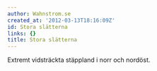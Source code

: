 ```yaml
---
author: Wahnstrom.se
created_at: '2012-03-13T18:16:09Z'
id: Stora slätterna
links: {}
title: Stora slätterna
---
```


Extremt vidsträckta stäppland i norr och nordöst.